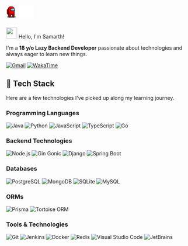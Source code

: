 # <a href="https://zarif.pro/?ref=ghrdme" target="_blank"><img src="https://github.com/zarifpour/assets/blob/main/gifs/imposter.gif?raw=true" alt="imposter" width="75"></a> 
<img src="https://imgur.com/C7PX4kM.gif" height="30px" width="30px"> Hello, I'm Samarth! 

I'm a **18 y/o Lazy Backend Developer** passionate about technologies and always eager to learn new things.

[![Gmail](https://img.shields.io/badge/-contact@samarthdev.me-556DB3?style=flat-square&logo=gmail&logoColor=EA4335)](mailto:contact@samarthdev.me) [![WakaTime](https://wakatime.com/badge/user/a3c0ea3a-e236-4de6-a8ed-d2a02ade4265.svg)](https://wakatime.com/@a3c0ea3a-e236-4de6-a8ed-d2a02ade4265)

## 🧰 Tech Stack

Here are a few technologies I've picked up along my learning journey.

### Programming Languages
![Java](https://img.shields.io/badge/-Java-05122A?style=flat&logo=Java&logoColor=FFFFFF)
![Python](https://img.shields.io/badge/-Python-05122A?style=flat&logo=python)
![JavaScript](https://img.shields.io/badge/-JavaScript-05122A?style=flat&logo=javascript)
![TypeScript](https://img.shields.io/badge/-TypeScript-05122A?style=flat&logo=typescript)
![Go](https://img.shields.io/badge/-Go-05122A?style=flat&logo=Go&logoColor=00ADD8)

### Backend Technologies
![Node.js](https://img.shields.io/badge/-Node.js-05122A?style=flat&logo=node.js)
![Gin Gonic](https://img.shields.io/badge/-Gin%20Gonic-05122A?style=flat&logo=go&logoColor=00ADD8)
![Django](https://img.shields.io/badge/-Django-05122A?style=flat&logo=Django&logoColor=FFFFFF)
![Spring Boot](https://img.shields.io/badge/-Spring%20Boot-05122A?style=flat&logo=springboot)

### Databases
![PostgreSQL](https://img.shields.io/badge/-PostgreSQL-05122A?style=flat&logo=postgresql&logoColor=FFFFFF)
![MongoDB](https://img.shields.io/badge/-MongoDB-05122A?style=flat&logo=MongoDB&logoColor=47A248)
![SQLite](https://img.shields.io/badge/-SQLite-05122A?style=flat&logo=SQLite&logoColor=FFFFFF)
![MySQL](https://img.shields.io/badge/-MySQL-05122A?style=flat&logo=mysql)

### ORMs
![Prisma](https://img.shields.io/badge/-Prisma-05122A?style=flat&logo=Prisma&logoColor=FFFFFF)
![Tortoise ORM](https://img.shields.io/badge/-Tortoise%20ORM-05122A?style=flat&logo=tortoise-orm&logoColor=FFFFFF)

### Tools & Technologies
![Git](https://img.shields.io/badge/-Git-05122A?style=flat&logo=git)
![Jenkins](https://img.shields.io/badge/-Jenkins-05122A?style=flat&logo=jenkins)
![Docker](https://img.shields.io/badge/-Docker-05122A?style=flat&logo=docker)
![Redis](https://img.shields.io/badge/-Redis-05122A?style=flat&logo=redis)
![Visual Studio Code](https://img.shields.io/badge/-Visual%20Studio%20Code-05122A?style=flat&logo=visual-studio-code&logoColor=007ACC)
![JetBrains](https://img.shields.io/badge/-JetBrains-05122A?style=flat&logo=jetbrains)
